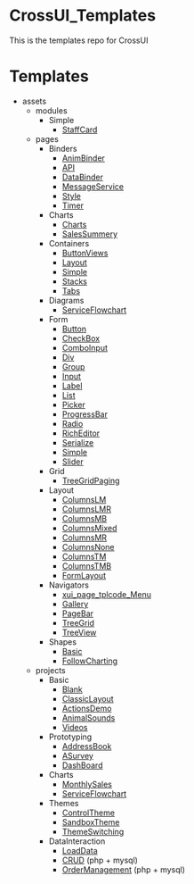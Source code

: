 # CrossUI_Templates
This is the templates repo for CrossUI

# Templates
* assets<br>
	* modules<br>
		* Simple<br>
			* [StaffCard](https://linb.github.io/CrossUI_Assets/assets/modules/Simple/xui_module_tpl_StaffCard/runtime.html)<br>
	* pages<br>
		* Binders<br>
			* [AnimBinder](https://linb.github.io/CrossUI_Assets/assets/pages/Binders/xui_page_tpl_AnimBinder/runtime.html)<br>
			* [API](https://linb.github.io/CrossUI_Assets/assets/pages/Binders/xui_page_tpl_API/runtime.html)<br>
			* [DataBinder](https://linb.github.io/CrossUI_Assets/assets/pages/Binders/xui_page_tpl_DataBinder/runtime.html)<br>
			* [MessageService](https://linb.github.io/CrossUI_Assets/assets/pages/Binders/xui_page_tpl_MessageService/runtime.html)<br>
			* [Style](https://linb.github.io/CrossUI_Assets/assets/pages/Binders/xui_page_tpl_Style/runtime.html)<br>
			* [Timer](https://linb.github.io/CrossUI_Assets/assets/pages/Binders/xui_page_tpl_Timer/runtime.html)<br>
		* Charts<br>
			* [Charts](https://linb.github.io/CrossUI_Assets/assets/pages/Charts/xui_page_tpl_Charts/runtime.html)<br>
			* [SalesSummery](https://linb.github.io/CrossUI_Assets/assets/pages/Charts/xui_page_tpl_SalesSummery/runtime.html)<br>
		* Containers<br>
			* [ButtonViews](https://linb.github.io/CrossUI_Assets/assets/pages/Containers/xui_page_tpl_ButtonViews/runtime.html)<br>
			* [Layout](https://linb.github.io/CrossUI_Assets/assets/pages/Containers/xui_page_tpl_Layout/runtime.html)<br>
			* [Simple](https://linb.github.io/CrossUI_Assets/assets/pages/Containers/xui_page_tpl_Simple/runtime.html)<br>
			* [Stacks](https://linb.github.io/CrossUI_Assets/assets/pages/Containers/xui_page_tpl_Stacks/runtime.html)<br>
			* [Tabs](https://linb.github.io/CrossUI_Assets/assets/pages/Containers/xui_page_tpl_Tabs/runtime.html)<br>
		* Diagrams<br>
			* [ServiceFlowchart](https://linb.github.io/CrossUI_Assets/assets/pages/Diagrams/xui_page_tpl_ServiceFlowchart/runtime.html)<br>
		* Form<br>
			* [Button](https://linb.github.io/CrossUI_Assets/assets/pages/Form/xui_page_tpl_Button/runtime.html)<br>
			* [CheckBox](https://linb.github.io/CrossUI_Assets/assets/pages/Form/xui_page_tpl_CheckBox/runtime.html)<br>
			* [ComboInput](https://linb.github.io/CrossUI_Assets/assets/pages/Form/xui_page_tpl_ComboInput/runtime.html)<br>
			* [Div](https://linb.github.io/CrossUI_Assets/assets/pages/Form/xui_page_tpl_Div/runtime.html)<br>
			* [Group](https://linb.github.io/CrossUI_Assets/assets/pages/Form/xui_page_tpl_Group/runtime.html)<br>
			* [Input](https://linb.github.io/CrossUI_Assets/assets/pages/Form/xui_page_tpl_Input/runtime.html)<br>
			* [Label](https://linb.github.io/CrossUI_Assets/assets/pages/Form/xui_page_tpl_Label/runtime.html)<br>
			* [List](https://linb.github.io/CrossUI_Assets/assets/pages/Form/xui_page_tpl_List/runtime.html)<br>
			* [Picker](https://linb.github.io/CrossUI_Assets/assets/pages/Form/xui_page_tpl_Picker/runtime.html)<br>
			* [ProgressBar](https://linb.github.io/CrossUI_Assets/assets/pages/Form/xui_page_tpl_ProgressBar/runtime.html)<br>
			* [Radio](https://linb.github.io/CrossUI_Assets/assets/pages/Form/xui_page_tpl_Radio/runtime.html)<br>
			* [RichEditor](https://linb.github.io/CrossUI_Assets/assets/pages/Form/xui_page_tpl_RichEditor/runtime.html)<br>
			* [Serialize](https://linb.github.io/CrossUI_Assets/assets/pages/Form/xui_page_tpl_Serialize/runtime.html)<br>
			* [Simple](https://linb.github.io/CrossUI_Assets/assets/pages/Form/xui_page_tpl_Simple/runtime.html)<br>
			* [Slider](https://linb.github.io/CrossUI_Assets/assets/pages/Form/xui_page_tpl_Slider/runtime.html)<br>
		* Grid<br>
			* [TreeGridPaging](https://linb.github.io/CrossUI_Assets/assets/pages/Grid/xui_page_tpl_TreeGridPaging/runtime.html)<br>
		* Layout<br>
			* [ColumnsLM](https://linb.github.io/CrossUI_Assets/assets/pages/Layout/xui_page_tpl_ColumnsLM/runtime.html)<br>
			* [ColumnsLMR](https://linb.github.io/CrossUI_Assets/assets/pages/Layout/xui_page_tpl_ColumnsLMR/runtime.html)<br>
			* [ColumnsMB](https://linb.github.io/CrossUI_Assets/assets/pages/Layout/xui_page_tpl_ColumnsMB/runtime.html)<br>
			* [ColumnsMixed](https://linb.github.io/CrossUI_Assets/assets/pages/Layout/xui_page_tpl_ColumnsMixed/runtime.html)<br>
			* [ColumnsMR](https://linb.github.io/CrossUI_Assets/assets/pages/Layout/xui_page_tpl_ColumnsMR/runtime.html)<br>
			* [ColumnsNone](https://linb.github.io/CrossUI_Assets/assets/pages/Layout/xui_page_tpl_ColumnsNone/runtime.html)<br>
			* [ColumnsTM](https://linb.github.io/CrossUI_Assets/assets/pages/Layout/xui_page_tpl_ColumnsTM/runtime.html)<br>
			* [ColumnsTMB](https://linb.github.io/CrossUI_Assets/assets/pages/Layout/xui_page_tpl_ColumnsTMB/runtime.html)<br>
			* [FormLayout](https://linb.github.io/CrossUI_Assets/assets/pages/Layout/xui_page_tpl_FormLayout/runtime.html)<br>
		* Navigators<br>
			* [xui_page_tplcode_Menu](https://linb.github.io/CrossUI_Assets/assets/pages/Navigators/xui_page_tplcode_Menu/runtime.html)<br>
			* [Gallery](https://linb.github.io/CrossUI_Assets/assets/pages/Navigators/xui_page_tpl_Gallery/runtime.html)<br>
			* [PageBar](https://linb.github.io/CrossUI_Assets/assets/pages/Navigators/xui_page_tpl_PageBar/runtime.html)<br>
			* [TreeGrid](https://linb.github.io/CrossUI_Assets/assets/pages/Navigators/xui_page_tpl_TreeGrid/runtime.html)<br>
			* [TreeView](https://linb.github.io/CrossUI_Assets/assets/pages/Navigators/xui_page_tpl_TreeView/runtime.html)<br>
		* Shapes<br>
			* [Basic](https://linb.github.io/CrossUI_Assets/assets/pages/Shapes/xui_page_tpl_Basic/runtime.html)<br>
			* [FollowCharting](https://linb.github.io/CrossUI_Assets/assets/pages/Shapes/xui_page_tpl_FollowCharting/runtime.html)<br>
	* projects<br>
		* Basic<br>
			* [Blank](https://linb.github.io/CrossUI_Assets/assets/projects/Simple/xui_project_tpl_Empty/index.html)<br>
			* [ClassicLayout](https://linb.github.io/CrossUI_Assets/assets/projects/Simple/xui_project_tpl_ClassicLayout/index.html)<br>
			* [ActionsDemo](https://linb.github.io/CrossUI_Assets/assets/projects/Simple/xui_project_tpl_ActionsDemo/index.html)<br>
			* [AnimalSounds](https://linb.github.io/CrossUI_Assets/assets/projects/Simple/xui_project_tpl_AnimalSounds/index.html)<br>
			* [Videos](https://linb.github.io/CrossUI_Assets/assets/projects/Simple/xui_project_tpl_Videos/index.html)<br>			
		* Prototyping<br>
			* [AddressBook](https://linb.github.io/CrossUI_Assets/assets/projects/Prototyping/xui_project_tpl_AddressBook/index.html)<br>
			* [ASurvey](https://linb.github.io/CrossUI_Assets/assets/projects/Prototyping/xui_project_tpl_ASurvey/index.html)<br>
			* [DashBoard](https://linb.github.io/CrossUI_Assets/assets/projects/Prototyping/xui_project_tpl_DashBoard/index.html)<br>	
		* Charts<br>
			* [MonthlySales](https://linb.github.io/CrossUI_Assets/assets/projects/Charts/xui_project_tpl_MonthlySales/index.html)<br>
			* [ServiceFlowchart](https://linb.github.io/CrossUI_Assets/assets/projects/Charts/xui_project_tpl_ServiceFlowchart/index.html)<br>	
		* Themes<br>
			* [ControlTheme](https://linb.github.io/CrossUI_Assets/assets/projects/Themes/xui_project_tpl_ControlTheme/index.html)<br>
			* [SandboxTheme](https://linb.github.io/CrossUI_Assets/assets/projects/Themes/xui_project_tpl_SandboxTheme/index.html)<br>
			* [ThemeSwitching](https://linb.github.io/CrossUI_Assets/assets/projects/Themes/xui_project_tpl_ThemeSwitching/index.html)
		* DataInteraction<br>
			* [LoadData](https://linb.github.io/CrossUI_Assets/assets/projects/DataInteraction/xui_project_tpl_LoadData/index.html)<br>
			* [CRUD](https://crossui.com/demo/CRUD/index.html) (php + mysql)<br>
			* [OrderManagement](https://crossui.com/demo/OrderManagement/index.html) (php + mysql)<br>
